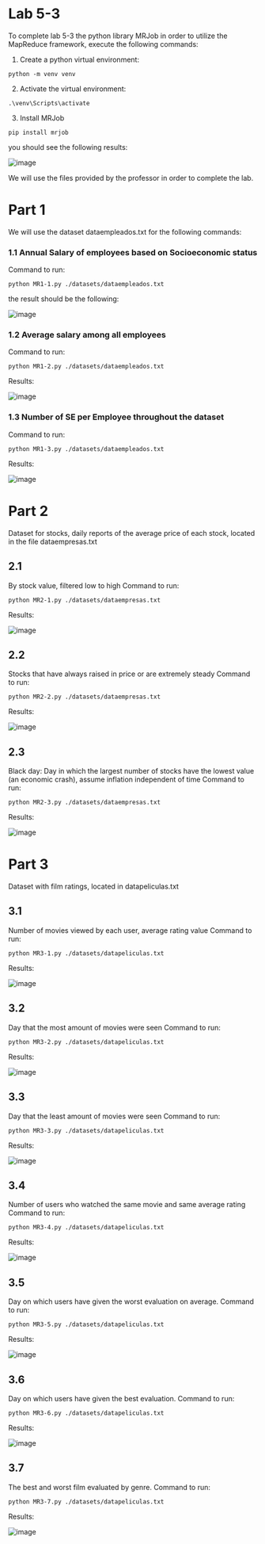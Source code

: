 # Lab 5-3

To complete lab 5-3 the python library MRJob in order to utilize the MapReduce framework, execute the following commands:

1. Create a python virtual environment:

```
python -m venv venv
```

2. Activate the virtual environment:

```
.\venv\Scripts\activate
```

3. Install MRJob

```
pip install mrjob
```

you should see the following results:

![image](https://user-images.githubusercontent.com/47034545/200095268-6f283913-c74a-4541-9d63-bb894361e8c5.png)


We will use the files provided by the professor in order to complete the lab.

# Part 1

We will use the dataset dataempleados.txt for the following commands:

### 1.1 Annual Salary of employees based on Socioeconomic status

Command to run:
```
python MR1-1.py ./datasets/dataempleados.txt
```
the result should be the following:

![image](https://user-images.githubusercontent.com/47034545/200095353-960078dc-d2d3-4abf-a262-de043cca6447.png)

### 1.2 Average salary among all employees

Command to run:
```
python MR1-2.py ./datasets/dataempleados.txt
```
Results:

![image](https://user-images.githubusercontent.com/47034545/200095453-0f3c6e95-2d4f-40c5-8ecb-359ef686d958.png)

### 1.3 Number of SE per Employee throughout the dataset

Command to run:
```
python MR1-3.py ./datasets/dataempleados.txt
```
Results:

![image](https://user-images.githubusercontent.com/47034545/200096255-e0b389d3-42eb-4f38-adde-1fd1d208f227.png)

# Part 2

Dataset for stocks, daily reports of the average price of each stock, located in the file dataempresas.txt

## 2.1
By stock value, filtered low to high
Command to run:
```
python MR2-1.py ./datasets/dataempresas.txt
```
Results:

![image](https://user-images.githubusercontent.com/47034545/200096268-8fd18718-ca7e-4a34-ac15-6a3924d1d28b.png)


## 2.2
Stocks that have always raised in price or are extremely steady
Command to run:
```
python MR2-2.py ./datasets/dataempresas.txt
```
Results:

![image](https://user-images.githubusercontent.com/47034545/200096283-51e15bc6-e003-460e-aa9c-1bb7e7b898d5.png)

## 2.3
Black day: Day in which the largest number of stocks have the lowest value (an economic crash), assume inflation independent of time
Command to run:
```
python MR2-3.py ./datasets/dataempresas.txt
```
Results:

![image](https://user-images.githubusercontent.com/47034545/200096293-3aabb11f-0efc-403b-80ae-7e1d81a03dfc.png)


# Part 3

Dataset with film ratings, located in datapeliculas.txt

## 3.1
Number of movies viewed by each user, average rating value
Command to run:
```
python MR3-1.py ./datasets/datapeliculas.txt
```
Results:

![image](https://user-images.githubusercontent.com/47034545/200096326-f7dc3319-beca-4f84-bc47-26c2224c546d.png)

## 3.2
Day that the most amount of movies were seen
Command to run:
```
python MR3-2.py ./datasets/datapeliculas.txt
```
Results:

![image](https://user-images.githubusercontent.com/47034545/200096338-c63fb8ff-cb92-438b-8d57-3459825b4fc8.png)

## 3.3
Day that the least amount of movies were seen
Command to run:
```
python MR3-3.py ./datasets/datapeliculas.txt
```
Results:

![image](https://user-images.githubusercontent.com/47034545/200096350-22a0f64f-a7db-402f-8ccb-34e413d5e894.png)

## 3.4
Number of users who watched the same movie and same average rating
Command to run:
```
python MR3-4.py ./datasets/datapeliculas.txt
```
Results:

![image](https://user-images.githubusercontent.com/47034545/200096359-a537dd70-13bc-4190-9199-8a397564ea1e.png)


## 3.5
Day on which users have given the worst evaluation on average.
Command to run:
```
python MR3-5.py ./datasets/datapeliculas.txt
```
Results:

![image](https://user-images.githubusercontent.com/47034545/200096367-491ff5f0-6b1a-4ff6-980d-b6b8240b7a3e.png)

## 3.6
Day on which users have given the best evaluation.
Command to run:
```
python MR3-6.py ./datasets/datapeliculas.txt
```
Results:

![image](https://user-images.githubusercontent.com/47034545/200096380-3009f1a6-65dc-49b7-b78d-4e0e046e4cd7.png)


## 3.7
The best and worst film evaluated by genre.
Command to run:
```
python MR3-7.py ./datasets/datapeliculas.txt
```
Results:

![image](https://user-images.githubusercontent.com/47034545/200096393-90753ae8-775a-4a6c-966d-25cf535db8b8.png)

